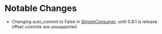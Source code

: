 # Notable Changes

* Changing auto_commit to False in [SimpleConsumer](kafka/consumer.py), until 0.8.1 is release offset commits are unsupported
